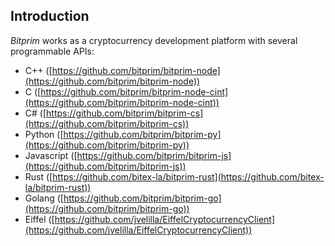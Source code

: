 ## Introduction

*Bitprim* works as a cryptocurrency development platform with several programmable APIs:

* C++ ([https://github.com/bitprim/bitprim-node](https://github.com/bitprim/bitprim-node))
* C ([https://github.com/bitprim/bitprim-node-cint](https://github.com/bitprim/bitprim-node-cint))
* C# ([https://github.com/bitprim/bitprim-cs](https://github.com/bitprim/bitprim-cs))
* Python ([https://github.com/bitprim/bitprim-py](https://github.com/bitprim/bitprim-py))
* Javascript ([https://github.com/bitprim/bitprim-js](https://github.com/bitprim/bitprim-js))
* Rust ([https://github.com/bitex-la/bitprim-rust](https://github.com/bitex-la/bitprim-rust))
* Golang ([https://github.com/bitprim/bitprim-go](https://github.com/bitprim/bitprim-go))
* Eiffel ([https://github.com/jvelilla/EiffelCryptocurrencyClient](https://github.com/jvelilla/EiffelCryptocurrencyClient))

